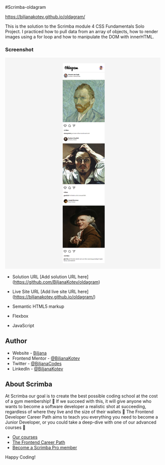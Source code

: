 #Scrimba-oldagram

https://biljanakotev.github.io/oldagram/

This is the solution to the Scrimba module 4 CSS Fundamentals Solo Project. I practiced how to pull data from an array of objects, how to render images using a for loop and how to manipulate the DOM with innerHTML. 


 ### Screenshot

![Screenshot of oldagram desktop](https://github.com/BiljanaKotev/oldagram/blob/main/images/biljanakotev.github.io_oldagram_.png "Desktop Screenshot") 



- Solution URL [Add solution URL here] (https://github.com/BiljanaKotev/oldagram)
- Live Site URL [Add live site URL here] (https://biljanakotev.github.io/oldagram/)

- Semantic HTML5 markup
- Flexbox
- JavaScript


## Author

- Website - [Biljana](https://www.github/biljanakotev)
- Frontend Mentor - [@BiljanaKotev](https://www.frontendmentor.io/profile/biljanakotev)
- Twitter - [@BiljanaCodes](https://twitter.com/BiljanaCodes)
- LinkedIn - [@BiljanaKotev](https://www.linkedin.com/in/biljana-kotevska/)


## About Scrimba

At Scrimba our goal is to create the best possible coding school at the cost of a gym membership! 💜
If we succeed with this, it will give anyone who wants to become a software developer a realistic shot at succeeding, regardless of where they live and the size of their wallets 🎉
The Frontend Developer Career Path aims to teach you everything you need to become a Junior Developer, or you could take a deep-dive with one of our advanced courses 🚀

- [Our courses](https://scrimba.com/allcourses)
- [The Frontend Career Path](https://scrimba.com/learn/frontend)
- [Become a Scrimba Pro member](https://scrimba.com/pricing)

Happy Coding!
